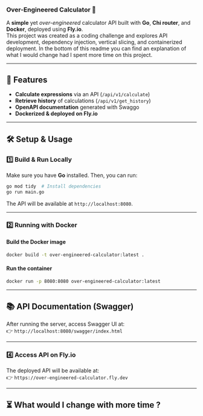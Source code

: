 ﻿### **Over-Engineered Calculator 🫢**

A **simple** yet *over-engineered* calculator API built with **Go**, **Chi router**, and **Docker**, deployed using **Fly.io**.  
This project was created as a coding challenge and explores API development, dependency injection, vertical slicing, and containerized deployment.
In the bottom of this readme you can find an explanation of what I would change had I spent more time on this project.

---

## **🚀 Features**
- **Calculate expressions** via an API (`/api/v1/calculate`)
- **Retrieve history** of calculations (`/api/v1/get_history`)
- **OpenAPI documentation** generated with Swaggo
- **Dockerized & deployed on Fly.io**

---

## **🛠️ Setup & Usage**

### **1️⃣ Build & Run Locally**
Make sure you have **Go** installed. Then, you can run:

```sh
go mod tidy  # Install dependencies
go run main.go
```

The API will be available at `http://localhost:8080`.

---

### **2️⃣ Running with Docker**

#### **Build the Docker image**
```sh
docker build -t over-engineered-calculator:latest .
```

#### **Run the container**
```sh
docker run -p 8080:8080 over-engineered-calculator:latest
```

---

## **📚 API Documentation (Swagger)**
After running the server, access Swagger UI at:  
👉 `http://localhost:8080/swagger/index.html`

---

### **4️⃣ Access API on Fly.io**
The deployed API will be available at:  
👉 `https://over-engineered-calculator.fly.dev`

---

## **⏳ What would I change with more time ?**